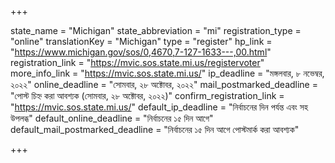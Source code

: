 +++

state_name = "Michigan"
state_abbreviation = "mi"
registration_type = "online"
translationKey = "Michigan"
type = "register"
hp_link = "https://www.michigan.gov/sos/0,4670,7-127-1633---,00.html"
registration_link = "https://mvic.sos.state.mi.us/registervoter"
more_info_link = "https://mvic.sos.state.mi.us/"
ip_deadline = "মঙ্গলবার, ৮ নভেম্বর, ২০২২"
online_deadline = "সোমবার, ২৮ অক্টোবর, ২০২২"
mail_postmarked_deadline = "পোস্ট চিহ্ন করা আবশ্যক (সোমবার, ২৮ অক্টোবর, ২০২২)"
confirm_registration_link = "https://mvic.sos.state.mi.us/"
default_ip_deadline = "নির্বাচনের দিন পর্যন্ত এবং সহ উপলব্ধ"
default_online_deadline = "নির্বাচনের ১৫ দিন আগে"
default_mail_postmarked_deadline = "নির্বাচনের ১৫ দিন আগে পোস্টমার্ক করা আবশ্যক"

+++